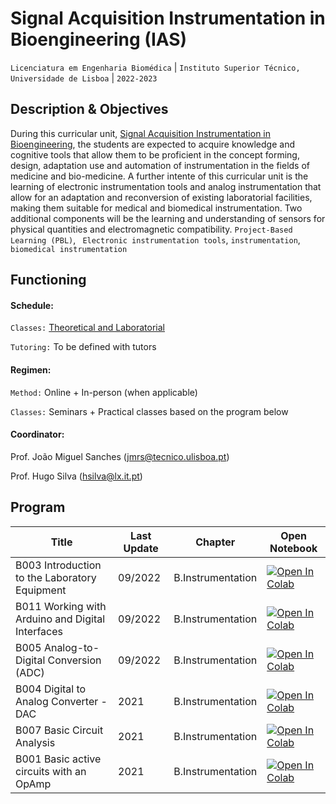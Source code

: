 # Signal Acquisition Instrumentation in Bioengineering (IAS)
```Licenciatura em Engenharia Biomédica``` | ```Instituto Superior Técnico, Universidade de Lisboa``` | ```2022-2023```

## Description & Objectives

During this curricular unit, [Signal Acquisition Instrumentation in Bioengineering](https://fenix.tecnico.ulisboa.pt/cursos/mebiom21/disciplina-curricular/845953938490072), the students are expected to acquire knowledge and cognitive tools that allow them to be proficient in the concept forming, design, adaptation use and automation of instrumentation in the fields of medicine and bio-medicine. A further intente of this curricular unit is the learning of electronic instrumentation tools and analog instrumentation that allow for an adaptation and reconversion of existing laboratorial facilities, making them suitable for medical and biomedical instrumentation. Two additional components will be the learning and understanding of sensors for physical quantities and electromagnetic compatibility.
```Project-Based Learning (PBL)```, ``` Electronic instrumentation tools```, ```instrumentation```, ```biomedical instrumentation```


## Functioning

#### Schedule:

`Classes:` [Theoretical and Laboratorial](https://fenix.tecnico.ulisboa.pt/cursos/mebiom21/disciplina-curricular/845953938490072)

`Tutoring:` To be defined with tutors


#### Regimen:

`Method:` Online + In-person (when applicable)

`Classes:` Seminars + Practical classes based on the program below
 

#### Coordinator:
Prof. João Miguel Sanches ([jmrs@tecnico.ulisboa.pt](mailto:jmrs@tecnico.ulisboa.pt))

Prof. Hugo Silva  ([hsilva@lx.it.pt](mailto:hsilva@lx.it.pt))

## Program
Title | Last Update | Chapter | Open Notebook 
--- | ---| --- | ---
B003 Introduction to the Laboratory Equipment |  09/2022 | B.Instrumentation | [![Open In Colab](https://colab.research.google.com/assets/colab-badge.svg)](https://githubtocolab.com/scientisst/notebooks/blob/master/B.Instrumentation/B003%20Introduction%20to%20the%20Laboratory%20Equipment/B003%20Introduction%20to%20the%20Laboratory%20Equipment.ipynb) 
B011 Working with Arduino and Digital Interfaces |  09/2022 | B.Instrumentation | [![Open In Colab](https://colab.research.google.com/assets/colab-badge.svg)](https://githubtocolab.com/scientisst/notebooks/blob/master/B.Instrumentation/B011%20Working%20with%20Arduino%20and%20Digital%20Interfaces/B011%20Working%20with%20Arduino%20and%20Digital%20Interfaces.ipynb) 
B005 Analog-to-Digital Conversion (ADC) |  09/2022 | B.Instrumentation | [![Open In Colab](https://colab.research.google.com/assets/colab-badge.svg)](https://githubtocolab.com/scientisst/notebooks/blob/master/B.Instrumentation/B005%20Analog-to-Digital%20Conversion%20(ADC)/B005%20Analog-to-Digital%20Conversion%20(ADC).ipynb) 
B004 Digital to Analog Converter - DAC |  2021 | B.Instrumentation | [![Open In Colab](https://colab.research.google.com/assets/colab-badge.svg)](https://githubtocolab.com/scientisst/notebooks/blob/master/B.Instrumentation/B004%20Digital%20to%20Analog%20Converter%20-%20DAC/B004%20Digital%20to%20Analog%20Converter%20-%20DAC.ipynb) 
B007 Basic Circuit Analysis |  2021 | B.Instrumentation | [![Open In Colab](https://colab.research.google.com/assets/colab-badge.svg)](https://githubtocolab.com/scientisst/notebooks/blob/master/B.Instrumentation/B007%20Basic%20Circuit%20Analysis/B007%20Basic%20Circuit%20Analysis.ipynb) 
B001 Basic active circuits with an OpAmp |  2021 | B.Instrumentation | [![Open In Colab](https://colab.research.google.com/assets/colab-badge.svg)](https://githubtocolab.com/scientisst/notebooks/blob/master/B.Instrumentation/B001%20Basic%20active%20circuits%20with%20an%20OpAmp/B001%20Basic%20active%20circuits%20with%20an%20OpAmp.ipynb) 
